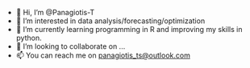 - 👋 Hi, I’m @Panagiotis-T
- 👀 I’m interested in data analysis/forecasting/optimization
- 🌱 I’m currently learning programming in R and improving my skills in python.
- 💞️ I’m looking to collaborate on ...
- 📫 You can reach me on panagiotis_ts@outlook.com

<!---
Panagiotis-T/Panagiotis-T is a ✨ special ✨ repository because its `README.md` (this file) appears on your GitHub profile.
You can click the Preview link to take a look at your changes.
--->
